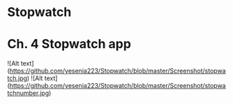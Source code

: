 # Stopwatch
# Ch. 4 Stopwatch app

![Alt text] (https://github.com/yesenia223/Stopwatch/blob/master/Screenshot/stopwatch.jpg)
![Alt text] (https://github.com/yesenia223/Stopwatch/blob/master/Screenshot/stopwatchnumber.jpg)

